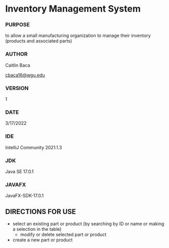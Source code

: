 # **Inventory Management System**

### PURPOSE
to allow a small manufacturing organization to manage their inventory (products and associated parts)

### AUTHOR
Caitlin Baca

cbaca16@wgu.edu
### VERSION 
1
### DATE
3/17/2022
### IDE
IntelliJ Community 2021.1.3
### JDK
Java SE 17.0.1
### JAVAFX
JavaFX-SDK-17.0.1

## DIRECTIONS FOR USE
- select an existing part or product (by searching by ID or name or making a selection in the table)
  - modify or delete selected part or product
- create a new part or product


